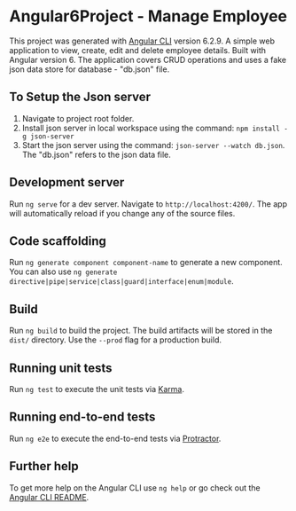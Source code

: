 # Angular6Project - Manage Employee

This project was generated with [Angular CLI](https://github.com/angular/angular-cli) version 6.2.9.
A simple web application to view, create, edit and delete employee details. Built with Angular version 6. The application covers CRUD operations and uses a fake json data store for database - "db.json" file.

## To Setup the Json server

1. Navigate to project root folder. 
2. Install json server in local workspace using the command: `npm install -g json-server`
3. Start the json server using the command: `json-server --watch db.json`. The "db.json" refers to the json data file.

## Development server

Run `ng serve` for a dev server. Navigate to `http://localhost:4200/`. The app will automatically reload if you change any of the source files.

## Code scaffolding

Run `ng generate component component-name` to generate a new component. You can also use `ng generate directive|pipe|service|class|guard|interface|enum|module`.

## Build

Run `ng build` to build the project. The build artifacts will be stored in the `dist/` directory. Use the `--prod` flag for a production build.

## Running unit tests

Run `ng test` to execute the unit tests via [Karma](https://karma-runner.github.io).

## Running end-to-end tests

Run `ng e2e` to execute the end-to-end tests via [Protractor](http://www.protractortest.org/).

## Further help

To get more help on the Angular CLI use `ng help` or go check out the [Angular CLI README](https://github.com/angular/angular-cli/blob/master/README.md).
